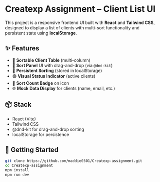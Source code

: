 # Createxp Assignment – Client List UI

This project is a responsive frontend UI built with **React** and **Tailwind CSS**, designed to display a list of clients with multi-sort functionality and persistent state using **localStorage**.

## ✨ Features

- 🔢 **Sortable Client Table** (multi-column)
- 🎯 **Sort Panel** UI with drag-and-drop (via `@dnd-kit`)
- 🔄 **Persistent Sorting** (stored in localStorage)
- 🟢 **Visual Status Indicator** (active clients)
- 🔢 **Sort Count Badge** on icon
- 🌐 **Mock Data Display** for clients (name, email, etc.)

## 📦 Stack

- React (Vite)
- Tailwind CSS
- @dnd-kit for drag-and-drop sorting
- localStorage for persistence

## 🚀 Getting Started

```bash
git clone https://github.com/maddie0501/Createxp-assignment.git
cd Createxp-assignment
npm install
npm run dev
